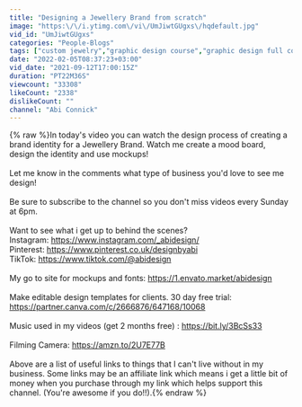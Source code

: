 ```yaml
---
title: "Designing a Jewellery Brand from scratch"
image: "https:\/\/i.ytimg.com\/vi\/UmJiwtGUgxs\/hqdefault.jpg"
vid_id: "UmJiwtGUgxs"
categories: "People-Blogs"
tags: ["custom jewelry","graphic design course","graphic design full course"]
date: "2022-02-05T08:37:23+03:00"
vid_date: "2021-09-12T17:00:15Z"
duration: "PT22M36S"
viewcount: "33308"
likeCount: "2338"
dislikeCount: ""
channel: "Abi Connick"
---
```

{% raw %}In today's video you can watch the design process of creating a brand identity for a Jewellery Brand. Watch me create a mood board, design the identity and use mockups!<br /><br />Let me know in the comments what type of business you'd love to see me design!<br /><br />Be sure to subscribe to the channel so you don't miss videos every Sunday at 6pm.<br /><br />Want to see what i get up to behind the scenes?<br />Instagram: <a rel="nofollow" target="blank" href="https://www.instagram.com/_abidesign/">https://www.instagram.com/_abidesign/</a><br />Pinterest: <a rel="nofollow" target="blank" href="https://www.pinterest.co.uk/designbyabi">https://www.pinterest.co.uk/designbyabi</a><br />TikTok: <a rel="nofollow" target="blank" href="https://www.tiktok.com/@abidesign">https://www.tiktok.com/@abidesign</a><br /><br />My go to site for mockups and fonts: <a rel="nofollow" target="blank" href="https://1.envato.market/abidesign">https://1.envato.market/abidesign</a><br /><br />Make editable design templates for clients. 30 day free trial: <a rel="nofollow" target="blank" href="https://partner.canva.com/c/2666876/647168/10068">https://partner.canva.com/c/2666876/647168/10068</a><br /><br />Music used in my videos (get 2 months free) : <a rel="nofollow" target="blank" href="https://bit.ly/3BcSs33">https://bit.ly/3BcSs33</a><br /><br />Filming Camera: <a rel="nofollow" target="blank" href="https://amzn.to/2U7E77B">https://amzn.to/2U7E77B</a><br /><br />Above are a list of useful links to things that I can't live without in my business. Some links may be an affiliate link which means i get a little bit of money when you purchase through my link which helps support this channel. (You're awesome if you do!!).{% endraw %}
